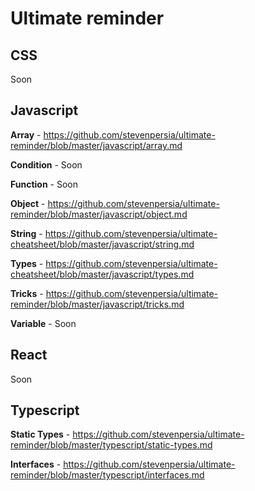 # Ultimate reminder

## CSS

Soon

## Javascript

**Array** - https://github.com/stevenpersia/ultimate-reminder/blob/master/javascript/array.md

**Condition** - Soon

**Function** - Soon

**Object** - https://github.com/stevenpersia/ultimate-reminder/blob/master/javascript/object.md

**String** - https://github.com/stevenpersia/ultimate-cheatsheet/blob/master/javascript/string.md

**Types** - https://github.com/stevenpersia/ultimate-cheatsheet/blob/master/javascript/types.md

**Tricks** - https://github.com/stevenpersia/ultimate-reminder/blob/master/javascript/tricks.md

**Variable** - Soon

## React

Soon

## Typescript

**Static Types** - https://github.com/stevenpersia/ultimate-reminder/blob/master/typescript/static-types.md

**Interfaces** - https://github.com/stevenpersia/ultimate-reminder/blob/master/typescript/interfaces.md
